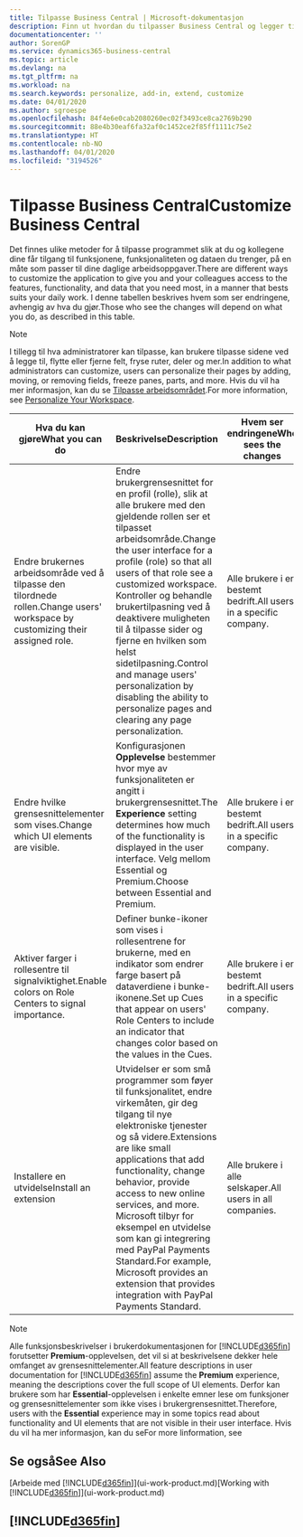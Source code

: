 ```yaml
---
title: Tilpasse Business Central | Microsoft-dokumentasjon
description: Finn ut hvordan du tilpasser Business Central og legger til funksjoner.
documentationcenter: ''
author: SorenGP
ms.service: dynamics365-business-central
ms.topic: article
ms.devlang: na
ms.tgt_pltfrm: na
ms.workload: na
ms.search.keywords: personalize, add-in, extend, customize
ms.date: 04/01/2020
ms.author: sgroespe
ms.openlocfilehash: 84f4e6e0cab2080260ec02f3493ce8ca2769b290
ms.sourcegitcommit: 88e4b30eaf6fa32af0c1452ce2f85ff1111c75e2
ms.translationtype: HT
ms.contentlocale: nb-NO
ms.lasthandoff: 04/01/2020
ms.locfileid: "3194526"
---
```

# <a name="customize-business-central"></a><span data-ttu-id="f9f57-103">Tilpasse Business Central</span><span class="sxs-lookup"><span data-stu-id="f9f57-103">Customize Business Central</span></span>
<span data-ttu-id="f9f57-104">Det finnes ulike metoder for å tilpasse programmet slik at du og kollegene dine får tilgang til funksjonene, funksjonaliteten og dataen du trenger, på en måte som passer til dine daglige arbeidsoppgaver.</span><span class="sxs-lookup"><span data-stu-id="f9f57-104">There are different ways to customize the application to give you and your colleagues access to the features, functionality, and data that you need most, in a manner that bests suits your daily work.</span></span> <span data-ttu-id="f9f57-105">I denne tabellen beskrives hvem som ser endringene, avhengig av hva du gjør.</span><span class="sxs-lookup"><span data-stu-id="f9f57-105">Those who see the changes will depend on what you do, as described in this table.</span></span>

> [!NOTE]
> <span data-ttu-id="f9f57-106">I tillegg til hva administratorer kan tilpasse, kan brukere tilpasse sidene ved å legge til, flytte eller fjerne felt, fryse ruter, deler og mer.</span><span class="sxs-lookup"><span data-stu-id="f9f57-106">In addition to what administrators can customize, users can personalize their pages by adding, moving, or removing fields, freeze panes, parts, and more.</span></span> <span data-ttu-id="f9f57-107">Hvis du vil ha mer informasjon, kan du se [Tilpasse arbeidsområdet](ui-personalization-user.md).</span><span class="sxs-lookup"><span data-stu-id="f9f57-107">For more information, see [Personalize Your Workspace](ui-personalization-user.md).</span></span>

| <span data-ttu-id="f9f57-108">Hva du kan gjøre</span><span class="sxs-lookup"><span data-stu-id="f9f57-108">What you can do</span></span>    |  <span data-ttu-id="f9f57-109">Beskrivelse</span><span class="sxs-lookup"><span data-stu-id="f9f57-109">Description</span></span>  |  <span data-ttu-id="f9f57-110">Hvem ser endringene</span><span class="sxs-lookup"><span data-stu-id="f9f57-110">Who sees the changes</span></span>  |  <span data-ttu-id="f9f57-111">Mer informasjon</span><span class="sxs-lookup"><span data-stu-id="f9f57-111">More information</span></span>  |
|-----|---------------|---------|-------|
|<span data-ttu-id="f9f57-112">Endre brukernes arbeidsområde ved å tilpasse den tilordnede rollen.</span><span class="sxs-lookup"><span data-stu-id="f9f57-112">Change users' workspace by customizing their assigned role.</span></span>|<span data-ttu-id="f9f57-113">Endre brukergrensesnittet for en profil (rolle), slik at alle brukere med den gjeldende rollen ser et tilpasset arbeidsområde.</span><span class="sxs-lookup"><span data-stu-id="f9f57-113">Change the user interface for a profile (role) so that all users of that role see a customized workspace.</span></span> <span data-ttu-id="f9f57-114">Kontroller og behandle brukertilpasning ved å deaktivere muligheten til å tilpasse sider og fjerne en hvilken som helst sidetilpasning.</span><span class="sxs-lookup"><span data-stu-id="f9f57-114">Control and manage users' personalization by disabling the ability to personalize pages and clearing any page personalization.</span></span>|<span data-ttu-id="f9f57-115">Alle brukere i en bestemt bedrift.</span><span class="sxs-lookup"><span data-stu-id="f9f57-115">All users in a specific company.</span></span>|[<span data-ttu-id="f9f57-116">Tilpasse sider for profiler</span><span class="sxs-lookup"><span data-stu-id="f9f57-116">Customize Pages for Profiles</span></span>](ui-personalization-manage.md)|
|<span data-ttu-id="f9f57-117">Endre hvilke grensesnittelementer som vises.</span><span class="sxs-lookup"><span data-stu-id="f9f57-117">Change which UI elements are visible.</span></span>|<span data-ttu-id="f9f57-118">Konfigurasjonen **Opplevelse** bestemmer hvor mye av funksjonaliteten er angitt i brukergrensesnittet.</span><span class="sxs-lookup"><span data-stu-id="f9f57-118">The **Experience** setting determines how much of the functionality is displayed in the user interface.</span></span> <span data-ttu-id="f9f57-119">Velg mellom Essential og Premium.</span><span class="sxs-lookup"><span data-stu-id="f9f57-119">Choose between Essential and Premium.</span></span>|<span data-ttu-id="f9f57-120">Alle brukere i en bestemt bedrift.</span><span class="sxs-lookup"><span data-stu-id="f9f57-120">All users in a specific company.</span></span>|[<span data-ttu-id="f9f57-121">Endre hvilke funksjoner som vises</span><span class="sxs-lookup"><span data-stu-id="f9f57-121">Change Which Features are Displayed</span></span>](ui-experiences.md)|
|<span data-ttu-id="f9f57-122">Aktiver farger i rollesentre til signalviktighet.</span><span class="sxs-lookup"><span data-stu-id="f9f57-122">Enable colors on Role Centers to signal importance.</span></span>|<span data-ttu-id="f9f57-123">Definer bunke-ikoner som vises i rollesentrene for brukerne, med en indikator som endrer farge basert på dataverdiene i bunke-ikonene.</span><span class="sxs-lookup"><span data-stu-id="f9f57-123">Set up Cues that appear on users' Role Centers to include an indicator that changes color based on the values in the Cues.</span></span>|<span data-ttu-id="f9f57-124">Alle brukere i en bestemt bedrift.</span><span class="sxs-lookup"><span data-stu-id="f9f57-124">All users in a specific company.</span></span>|[<span data-ttu-id="f9f57-125">Definere en farget indikator for bunke-ikoner</span><span class="sxs-lookup"><span data-stu-id="f9f57-125">Set Up a Colored Indicator on Cues</span></span>](admin-how-set-up-colored-indicator-on-cues.md)|
|<span data-ttu-id="f9f57-126">Installere en utvidelse</span><span class="sxs-lookup"><span data-stu-id="f9f57-126">Install an extension</span></span>|<span data-ttu-id="f9f57-127">Utvidelser er som små programmer som føyer til funksjonalitet, endre virkemåten, gir deg tilgang til nye elektroniske tjenester og så videre.</span><span class="sxs-lookup"><span data-stu-id="f9f57-127">Extensions are like small applications that add functionality, change behavior, provide access to new online services, and more.</span></span> <span data-ttu-id="f9f57-128">Microsoft tilbyr for eksempel en utvidelse som kan gi integrering med PayPal Payments Standard.</span><span class="sxs-lookup"><span data-stu-id="f9f57-128">For example, Microsoft provides an extension that provides integration with PayPal Payments Standard.</span></span>|<span data-ttu-id="f9f57-129">Alle brukere i alle selskaper.</span><span class="sxs-lookup"><span data-stu-id="f9f57-129">All users in all companies.</span></span>|[<span data-ttu-id="f9f57-130">Tilpasse ved hjelp av utvidelser</span><span class="sxs-lookup"><span data-stu-id="f9f57-130">Customizing Using Extensions</span></span>](ui-extensions.md)|
> [!NOTE]
> <span data-ttu-id="f9f57-131">Alle funksjonsbeskrivelser i brukerdokumentasjonen for [!INCLUDE[d365fin](includes/d365fin_md.md)] forutsetter **Premium**-opplevelsen, det vil si at beskrivelsene dekker hele omfanget av grensesnittelementer.</span><span class="sxs-lookup"><span data-stu-id="f9f57-131">All feature descriptions in user documentation for [!INCLUDE[d365fin](includes/d365fin_md.md)] assume the **Premium** experience, meaning the descriptions cover the full scope of UI elements.</span></span> <span data-ttu-id="f9f57-132">Derfor kan brukere som har **Essential**-opplevelsen i enkelte emner lese om funksjoner og grensesnittelementer som ikke vises i brukergrensesnittet.</span><span class="sxs-lookup"><span data-stu-id="f9f57-132">Therefore, users with the **Essential** experience may in some topics read about functionality and UI elements that are not visible in their user interface.</span></span> <span data-ttu-id="f9f57-133">Hvis du vil ha mer informasjon, kan du se</span><span class="sxs-lookup"><span data-stu-id="f9f57-133">For more linformation, see</span></span>

## <a name="see-also"></a><span data-ttu-id="f9f57-134">Se også</span><span class="sxs-lookup"><span data-stu-id="f9f57-134">See Also</span></span>
<span data-ttu-id="f9f57-135">[Arbeide med [!INCLUDE[d365fin](includes/d365fin_md.md)]](ui-work-product.md)</span><span class="sxs-lookup"><span data-stu-id="f9f57-135">[Working with [!INCLUDE[d365fin](includes/d365fin_md.md)]](ui-work-product.md)</span></span>  

## [!INCLUDE[d365fin](includes/free_trial_md.md)]  
